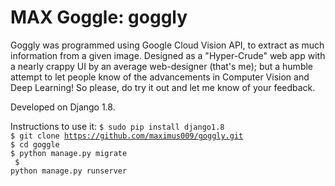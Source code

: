 # MAX Goggle: goggly

Goggly was programmed using Google Cloud Vision API, to extract as much information from a given image. Designed as a "Hyper-Crude" web app with a nearly crappy UI by an average web-designer (that's me); but a humble attempt to let people know of the advancements in Computer Vision and Deep Learning! So please, do try it out and let me know of your feedback.

Developed on Django 1.8.

Instructions to use it:
<code>$ sudo pip install django1.8</code><br>
<code>$ git clone https://github.com/maximus009/goggly.git</code><br>
<code>$ cd goggle</code><br>
<code>$ python manage.py migrate<br>
      $ python manage.py runserver </code>

